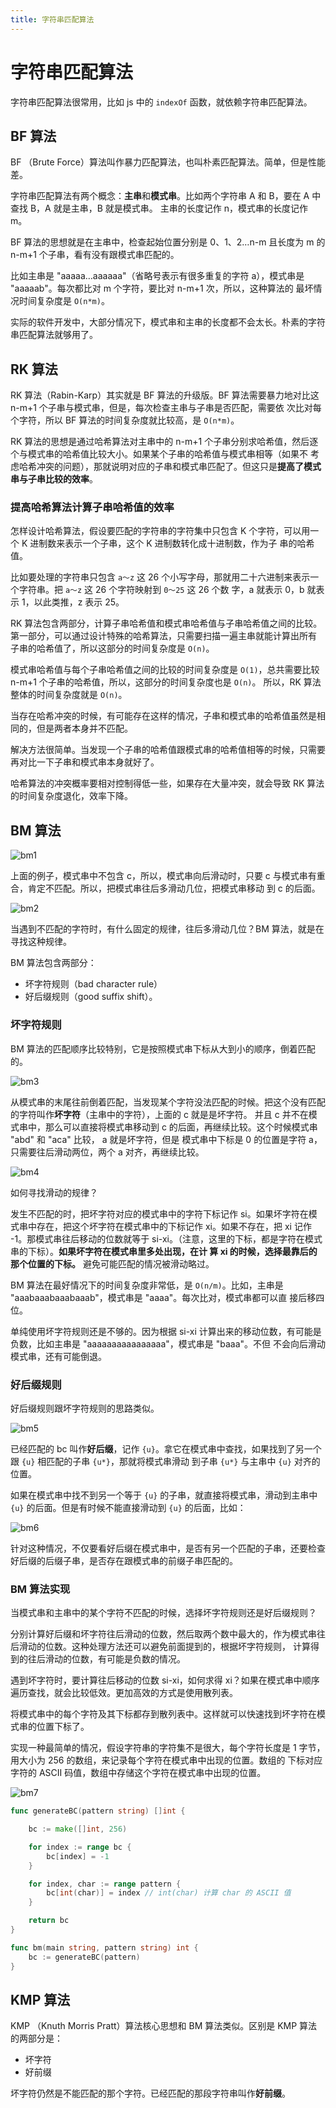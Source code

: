 ```yaml
---
title: 字符串匹配算法
---
```


# 字符串匹配算法

字符串匹配算法很常用，比如 js 中的 `indexOf` 函数，就依赖字符串匹配算法。

## BF 算法
BF （Brute Force）算法叫作暴力匹配算法，也叫朴素匹配算法。简单，但是性能差。

字符串匹配算法有两个概念：**主串**和**模式串**。比如两个字符串 A 和 B，要在 A 中查找 B，A 就是主串，B 就是模式串。
主串的长度记作 n，模式串的长度记作 m。

BF 算法的思想就是在主串中，检查起始位置分别是 0、1、2…n-m 且长度为 m 的 n-m+1 个子串，看有没有跟模式串匹配的。

比如主串是 "aaaaa…aaaaaa"（省略号表示有很多重复的字符 a），模式串是 "aaaaab"。每次都比对 m 个字符，要比对 n-m+1 次，所以，这种算法的
最坏情况时间复杂度是 `O(n*m)`。

实际的软件开发中，大部分情况下，模式串和主串的长度都不会太长。朴素的字符串匹配算法就够用了。


## RK 算法
RK 算法（Rabin-Karp）其实就是 BF 算法的升级版。BF 算法需要暴力地对比这 n-m+1 个子串与模式串，但是，每次检查主串与子串是否匹配，需要依
次比对每个字符，所以 BF 算法的时间复杂度就比较高，是 `O(n*m)`。

RK 算法的思想是通过哈希算法对主串中的 n-m+1 个子串分别求哈希值，然后逐个与模式串的哈希值比较大小。如果某个子串的哈希值与模式串相等（如果不
考虑哈希冲突的问题），那就说明对应的子串和模式串匹配了。但这只是**提高了模式串与子串比较的效率**。

### 提高哈希算法计算子串哈希值的效率
怎样设计哈希算法，假设要匹配的字符串的字符集中只包含 K 个字符，可以用一个 K 进制数来表示一个子串，这个 K 进制数转化成十进制数，作为子
串的哈希值。

比如要处理的字符串只包含 `a～z` 这 26 个小写字母，那就用二十六进制来表示一个字符串。把 `a～z` 这 26 个字符映射到 `0～25` 这 26 个数
字，a 就表示 0，b 就表示 1，以此类推，z 表示 25。

RK 算法包含两部分，计算子串哈希值和模式串哈希值与子串哈希值之间的比较。第一部分，可以通过设计特殊的哈希算法，只需要扫描一遍主串就能计算出所有
子串的哈希值了，所以这部分的时间复杂度是 `O(n)`。

模式串哈希值与每个子串哈希值之间的比较的时间复杂度是 `O(1)`，总共需要比较 n-m+1 个子串的哈希值，所以，这部分的时间复杂度也是 `O(n)`。
所以，RK 算法整体的时间复杂度就是 `O(n)`。

当存在哈希冲突的时候，有可能存在这样的情况，子串和模式串的哈希值虽然是相同的，但是两者本身并不匹配。

解决方法很简单。当发现一个子串的哈希值跟模式串的哈希值相等的时候，只需要再对比一下子串和模式串本身就好了。

哈希算法的冲突概率要相对控制得低一些，如果存在大量冲突，就会导致 RK 算法的时间复杂度退化，效率下降。

## BM 算法

![bm1](./imgs/bm1.jpg)

上面的例子，模式串中不包含 c，所以，模式串向后滑动时，只要 c 与模式串有重合，肯定不匹配。所以，把模式串往后多滑动几位，把模式串移动
到 c 的后面。

![bm2](./imgs/bm2.jpg)

当遇到不匹配的字符时，有什么固定的规律，往后多滑动几位？BM 算法，就是在寻找这种规律。

BM 算法包含两部分：
- 坏字符规则（bad character rule）
- 好后缀规则（good suffix shift）。

### 坏字符规则
BM 算法的匹配顺序比较特别，它是按照模式串下标从大到小的顺序，倒着匹配的。

![bm3](./imgs/bm3.jpg)

从模式串的末尾往前倒着匹配，当发现某个字符没法匹配的时候。把这个没有匹配的字符叫作**坏字符**（主串中的字符），上面的 c 就是是坏字符。
并且 c 并不在模式串中，那么可以直接将模式串移动到 c 的后面，再继续比较。这个时候模式串 "abd" 和 "aca" 比较， a 就是坏字符，但是
模式串中下标是 0 的位置是字符 a，只需要往后滑动两位，两个 a 对齐，再继续比较。

![bm4](./imgs/bm4.jpg)

如何寻找滑动的规律？

发生不匹配的时，把坏字符对应的模式串中的字符下标记作 si。如果坏字符在模式串中存在，把这个坏字符在模式串中的下标记作 xi。如果不存在，把 xi 
记作 -1。那模式串往后移动的位数就等于 si-xi。（注意，这里的下标，都是字符在模式串的下标）。**如果坏字符在模式串里多处出现，在计
算 xi 的时候，选择最靠后的那个位置的下标。** 避免可能匹配的情况被滑动略过。

BM 算法在最好情况下的时间复杂度非常低，是 `O(n/m)`。比如，主串是 "aaabaaabaaabaaab"，模式串是 "aaaa"。每次比对，模式串都可以直
接后移四位。

单纯使用坏字符规则还是不够的。因为根据 si-xi 计算出来的移动位数，有可能是负数，比如主串是 "aaaaaaaaaaaaaaaa"，模式串是 "baaa"。不但
不会向后滑动模式串，还有可能倒退。

### 好后缀规则
好后缀规则跟坏字符规则的思路类似。

![bm5](./imgs/bm5.jpg)

已经匹配的 bc 叫作**好后缀**，记作 `{u}`。拿它在模式串中查找，如果找到了另一个跟 `{u}` 相匹配的子串 `{u*}`，那就将模式串滑动
到子串 `{u*}` 与主串中 `{u}` 对齐的位置。

如果在模式串中找不到另一个等于 `{u}` 的子串，就直接将模式串，滑动到主串中 `{u}` 的后面。但是有时候不能直接滑动到 `{u}` 的后面，比如：

![bm6](./imgs/bm6.jpg)

针对这种情况，不仅要看好后缀在模式串中，是否有另一个匹配的子串，还要检查好后缀的后缀子串，是否存在跟模式串的前缀子串匹配的。

### BM 算法实现

当模式串和主串中的某个字符不匹配的时候，选择坏字符规则还是好后缀规则？

分别计算好后缀和坏字符往后滑动的位数，然后取两个数中最大的，作为模式串往后滑动的位数。这种处理方法还可以避免前面提到的，根据坏字符规则，
计算得到的往后滑动的位数，有可能是负数的情况。

遇到坏字符时，要计算往后移动的位数 si-xi，如何求得 xi？如果在模式串中顺序遍历查找，就会比较低效。更加高效的方式是使用散列表。

将模式串中的每个字符及其下标都存到散列表中。这样就可以快速找到坏字符在模式串的位置下标了。

实现一种最简单的情况，假设字符串的字符集不是很大，每个字符长度是 1 字节，用大小为 256 的数组，来记录每个字符在模式串中出现的位置。数组的
下标对应字符的 ASCII 码值，数组中存储这个字符在模式串中出现的位置。

![bm7](./imgs/bm7.jpg)

```go
func generateBC(pattern string) []int {

	bc := make([]int, 256)

	for index := range bc {
		bc[index] = -1
	}

	for index, char := range pattern {
		bc[int(char)] = index // int(char) 计算 char 的 ASCII 值
	}

	return bc
}

func bm(main string, pattern string) int {
	bc := generateBC(pattern)
}
```

## KMP 算法
KMP （Knuth Morris Pratt）算法核心思想和 BM 算法类似。区别是 KMP 算法的两部分是：
- 坏字符
- 好前缀

坏字符仍然是不能匹配的那个字符。已经匹配的那段字符串叫作**好前缀**。

